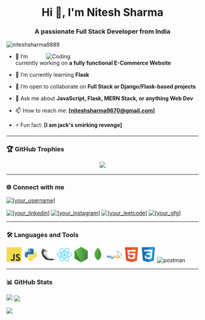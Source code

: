 <h1 align="center">Hi 👋, I'm Nitesh Sharma</h1>
<h3 align="center">A passionate Full Stack Developer from India</h3>

<p align="left">
  <img src="https://komarev.com/ghpvc/?username=niteshsharma9889&label=Profile%20views&color=0e75b6&style=flat" alt="niteshsharma9889" />
</p>

<img align="right" alt="Coding" width="400" src="https://cdn.dribbble.com/users/1162077/screenshots/3848914/media/320984a9ca58b3c73274c9259ecf6de8.gif" />

- 🔭 I’m currently working on **a fully functional E-Commerce Website**

- 🌱 I’m currently learning **Flask**

- 👯 I’m open to collaborate on **Full Stack or Django/Flask-based projects**

- 💬 Ask me about **JavaScript, Flask, MERN Stack, or anything Web Dev**

- 📫 How to reach me: **[niteshsharma9670@gmail.com]**

- ⚡ Fun fact: **[I am jack's smirking revenge]**

---

### 🏆 GitHub Trophies
<p align="center">
  <img src="https://github-profile-trophy.vercel.app/?username=niteshsharma9889&theme=onedark" />
</p>

---

### 🌐 Connect with me
<p align="left">
  <a href="https://twitter.com/[your_username]" target="blank"><img src="https://img.shields.io/twitter/follow/[your_username]?logo=twitter&style=for-the-badge" alt="[your_username]" /></a>
</p>

<p align="left">
<a href="https://linkedin.com/in/[your_linkedin]" target="blank"><img align="center" src="https://cdn.jsdelivr.net/npm/simple-icons@v3/icons/linkedin.svg" alt="[your_linkedin]" height="30" width="40" /></a>
<a href="https://www.instagram.com/[your_instagram]/" target="blank"><img align="center" src="https://cdn.jsdelivr.net/npm/simple-icons@v3/icons/instagram.svg" alt="[your_instagram]" height="30" width="40" /></a>
<a href="https://www.leetcode.com/[your_leetcode]" target="blank"><img align="center" src="https://cdn.jsdelivr.net/npm/simple-icons@v3/icons/leetcode.svg" alt="[your_leetcode]" height="30" width="40" /></a>
<a href="https://auth.geeksforgeeks.org/user/[your_gfg]/profile" target="blank"><img align="center" src="https://cdn.jsdelivr.net/npm/simple-icons@v3/icons/geeksforgeeks.svg" alt="[your_gfg]" height="30" width="40" /></a>
</p>

---

### 🛠️ Languages and Tools

<p align="left">
  <img src="https://raw.githubusercontent.com/devicons/devicon/master/icons/javascript/javascript-original.svg" alt="javascript" width="40" height="40"/>
  <img src="https://raw.githubusercontent.com/devicons/devicon/master/icons/python/python-original.svg" alt="python" width="40" height="40"/>
  <img src="https://raw.githubusercontent.com/devicons/devicon/master/icons/flask/flask-original.svg" alt="flask" width="40" height="40"/>
  <img src="https://raw.githubusercontent.com/devicons/devicon/master/icons/react/react-original.svg" alt="react" width="40" height="40"/>
  <img src="https://raw.githubusercontent.com/devicons/devicon/master/icons/nodejs/nodejs-original.svg" alt="nodejs" width="40" height="40"/>
  <img src="https://raw.githubusercontent.com/devicons/devicon/master/icons/mongodb/mongodb-original.svg" alt="mongodb" width="40" height="40"/>
  <img src="https://raw.githubusercontent.com/devicons/devicon/master/icons/mysql/mysql-original-wordmark.svg" alt="mysql" width="40" height="40"/>
  <img src="https://raw.githubusercontent.com/devicons/devicon/master/icons/html5/html5-original.svg" alt="html5" width="40" height="40"/>
  <img src="https://raw.githubusercontent.com/devicons/devicon/master/icons/css3/css3-original.svg" alt="css3" width="40" height="40"/>
  <img src="https://www.vectorlogo.zone/logos/getpostman/getpostman-icon.svg" alt="postman" width="40" height="40"/>
</p>

---

### 📊 GitHub Stats

<p><img align="left" src="https://github-readme-stats.vercel.app/api/top-langs/?username=niteshsharma9889&layout=compact&theme=tokyonight" /></p>

<p>&nbsp;<img align="center" src="https://github-readme-stats.vercel.app/api?username=niteshsharma9889&show_icons=true&locale=en&theme=tokyonight" /></p>

<p><img align="center" src="https://github-readme-streak-stats.herokuapp.com/?user=niteshsharma9889&theme=tokyonight" /></p>
